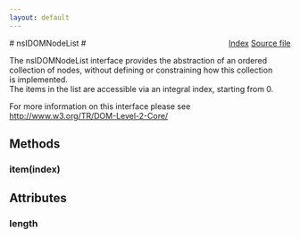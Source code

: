 ```yaml
---
layout: default
---
```

<div class='links' style='float:right'><a href="../index.html">Index</a>
<a href="http://dxr.mozilla.org/mozilla-central/source/dom/interfaces/core/nsIDOMNodeList.idl">Source file</a>
</div>
# nsIDOMNodeList #
  
The nsIDOMNodeList interface provides the abstraction of an ordered   
collection of nodes, without defining or constraining how this collection   
is implemented.  
The items in the list are accessible via an integral index, starting from 0.  
  
For more information on this interface please see   
http://www.w3.org/TR/DOM-Level-2-Core/  
  

## Methods ##

### item(index) ###

## Attributes ##

### length ###
